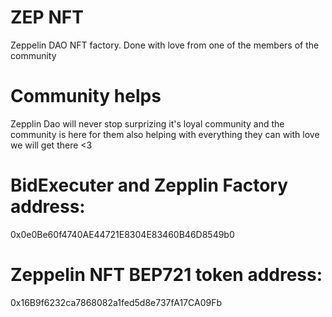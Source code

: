 # ZEP NFT
Zeppelin DAO NFT factory. Done with love from one of the members of the community 
# Community helps
Zepplin Dao will never stop surprizing it's loyal community and the community is here for them also helping with everything they can with love we will get there <3
# BidExecuter and Zepplin Factory address:
0x0e0Be60f4740AE44721E8304E83460B46D8549b0
# Zeppelin NFT BEP721 token address:
0x16B9f6232ca7868082a1fed5d8e737fA17CA09Fb

